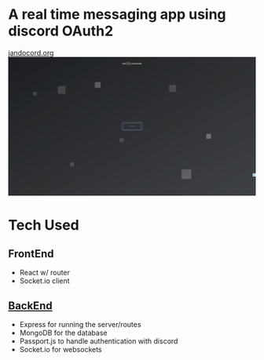 # A real time messaging app using discord OAuth2
[jandocord.org](https://jandocord.org/)
![Jandocord Demo](https://raw.githubusercontent.com/Jando-G/jandocord/master/jandocordDemo.gif)

# Tech Used
## FrontEnd
- React w/ router
- Socket.io client
## [BackEnd](https://github.com/Jando-G/jandocord-backend)
- Express for running the server/routes
- MongoDB for the database
- Passport.js to handle authentication with discord
- Socket.io for websockets
